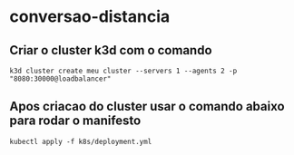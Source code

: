 # conversao-distancia

## Criar o cluster k3d com o comando
`k3d cluster create meu cluster --servers 1 --agents 2 -p "8080:30000@loadbalancer"`

## Apos criacao do cluster usar o comando abaixo para rodar o manifesto
`kubectl apply -f k8s/deployment.yml`